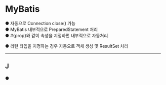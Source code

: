 <h1> MyBatis </h1>


●  자동으로 Connection close() 가능<br>
● MyBatis 내부적으로 PreparedStatement 처리<br>
● #{prop}와 같이 속성을 지정하면 내부적으로 자동처리<br>

● 리턴 타입을 지정하는 경우 자동으로 객체 생성 및 ResultSet 처리<br>


----------------------------------------------------------------------------------

## J
● 
